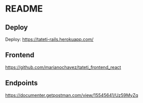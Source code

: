 # README

## Deploy

Deploy: https://tateti-rails.herokuapp.com/

## Frontend

https://github.com/marianochavez/tateti_frontend_react

## Endpoints

https://documenter.getpostman.com/view/15545641/Uz59MyZq
